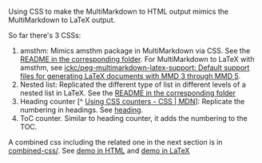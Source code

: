 Using CSS to make the MultiMarkdown to HTML output mimics the MultiMarkdown to LaTeX output.

So far there's 3 CSSs:

1. amsthm: Mimics amsthm package in MultiMarkdown via CSS. See the [README in the corresponding folder](amsthm/README.md). For MultiMarkdown to LaTeX with amsthm, see [ickc/peg-multimarkdown-latex-support: Default support files for generating LaTeX documents with MMD 3 through MMD 5](https://github.com/ickc/peg-multimarkdown-latex-support).
2. Nested list: Replicated the different type of list in different levels of a nested list in LaTeX. See the [README in the corresponding folder](list/README.md)
3. Heading counter [^ [Using CSS counters - CSS | MDN](https://developer.mozilla.org/en-US/docs/Web/CSS/CSS_Lists_and_Counters/Using_CSS_counters)]: Replicate the numbering in headings. See [heading](heading/).  
4. ToC counter. Similar to heading counter, it adds the numbering to the TOC.

A combined css including the related one in the next section is in [combined-css/](https://ickc.github.io/multimarkdown-latex-css/combined-css/multimarkdown-latex.css). See [demo in HTML](https://ickc.github.io/multimarkdown-latex-css) and [demo in LaTeX](https://ickc.github.io/multimarkdown-latex-css/index.pdf)